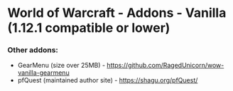 # World of Warcraft - Addons - Vanilla (1.12.1 compatible or lower)

### Other addons:

* GearMenu (size over 25MB) - https://github.com/RagedUnicorn/wow-vanilla-gearmenu
* pfQuest (maintained author site) - https://shagu.org/pfQuest/

